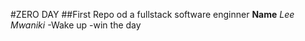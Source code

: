 #ZERO DAY
##First Repo od a fullstack software enginner
**Name**   *Lee Mwaniki*
-Wake up
	-win the day

